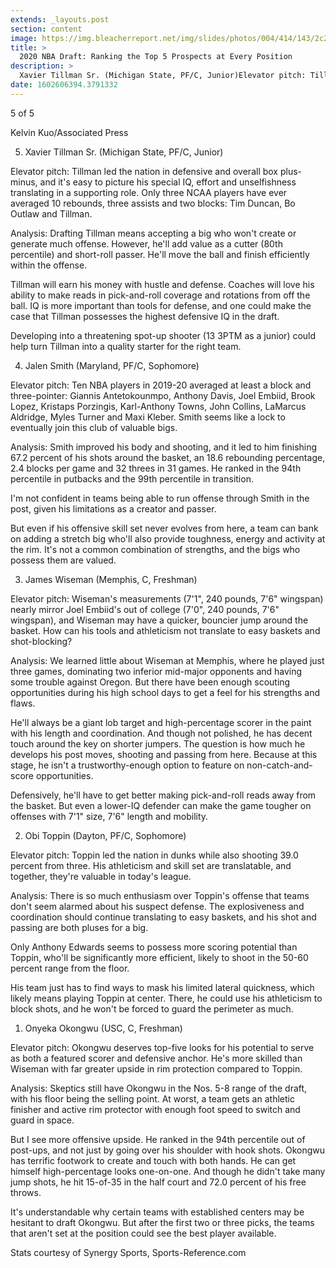 ```yaml
--- 
extends: _layouts.post 
section: content 
image: https://img.bleacherreport.net/img/slides/photos/004/414/143/2c2f114300d657ae673b447169468a45_crop_exact.jpg?w=1200&h=1200&q=75 
title: > 
  2020 NBA Draft: Ranking the Top 5 Prospects at Every Position 
description: > 
  Xavier Tillman Sr. (Michigan State, PF/C, Junior)Elevator pitch: Tillman led the nation in defensive and overall box plus-minus, and it's easy to picture his special IQ, effort and unselfishness translating in a supporting role.IQ is more important than tools for defense, and one could make the case that Tillman possesses the highest defensive IQ in the draft.Obi Toppin (Dayton, PF/C, Sophomore)Elevator pitch: Toppin led the nation in dunks while also shooting 39.0 percent from three.Onyeka Okongwu (USC, C, Freshman)Elevator pitch: Okongwu deserves top-five looks for his potential to serve as both a featured scorer and defensive anchor.But after the first two or three picks, the teams that aren't set at the position could see the best player available. 
date: 1602606394.3791332 
--- 
```

5 of 5

Kelvin Kuo/Associated Press

5. Xavier Tillman Sr. (Michigan State, PF/C, Junior)

Elevator pitch: Tillman led the nation in defensive and overall box plus-minus, and it's easy to picture his special IQ, effort and unselfishness translating in a supporting role. Only three NCAA players have ever averaged 10 rebounds, three assists and two blocks: Tim Duncan, Bo Outlaw and Tillman.

Analysis: Drafting Tillman means accepting a big who won't create or generate much offense. However, he'll add value as a cutter (80th percentile) and short-roll passer. He'll move the ball and finish efficiently within the offense.

Tillman will earn his money with hustle and defense. Coaches will love his ability to make reads in pick-and-roll coverage and rotations from off the ball. IQ is more important than tools for defense, and one could make the case that Tillman possesses the highest defensive IQ in the draft.

Developing into a threatening spot-up shooter (13 3PTM as a junior) could help turn Tillman into a quality starter for the right team.

4. Jalen Smith (Maryland, PF/C, Sophomore)

Elevator pitch: Ten NBA players in 2019-20 averaged at least a block and three-pointer: Giannis Antetokounmpo, Anthony Davis, Joel Embiid, Brook Lopez, Kristaps Porzingis, Karl-Anthony Towns, John Collins, LaMarcus Aldridge, Myles Turner and Maxi Kleber. Smith seems like a lock to eventually join this club of valuable bigs.

Analysis: Smith improved his body and shooting, and it led to him finishing 67.2 percent of his shots around the basket, an 18.6 rebounding percentage, 2.4 blocks per game and 32 threes in 31 games. He ranked in the 94th percentile in putbacks and the 99th percentile in transition.

I'm not confident in teams being able to run offense through Smith in the post, given his limitations as a creator and passer.

But even if his offensive skill set never evolves from here, a team can bank on adding a stretch big who'll also provide toughness, energy and activity at the rim. It's not a common combination of strengths, and the bigs who possess them are valued.

3. James Wiseman (Memphis, C, Freshman)

Elevator pitch: Wiseman's measurements (7'1", 240 pounds, 7'6" wingspan) nearly mirror Joel Embiid's out of college (7'0", 240 pounds, 7'6" wingspan), and Wiseman may have a quicker, bouncier jump around the basket. How can his tools and athleticism not translate to easy baskets and shot-blocking?

Analysis: We learned little about Wiseman at Memphis, where he played just three games, dominating two inferior mid-major opponents and having some trouble against Oregon. But there have been enough scouting opportunities during his high school days to get a feel for his strengths and flaws.

He'll always be a giant lob target and high-percentage scorer in the paint with his length and coordination. And though not polished, he has decent touch around the key on shorter jumpers. The question is how much he develops his post moves, shooting and passing from here. Because at this stage, he isn't a trustworthy-enough option to feature on non-catch-and-score opportunities.

Defensively, he'll have to get better making pick-and-roll reads away from the basket. But even a lower-IQ defender can make the game tougher on offenses with 7'1" size, 7'6" length and mobility.

2. Obi Toppin (Dayton, PF/C, Sophomore)

Elevator pitch: Toppin led the nation in dunks while also shooting 39.0 percent from three. His athleticism and skill set are translatable, and together, they're valuable in today's league.

Analysis: There is so much enthusiasm over Toppin's offense that teams don't seem alarmed about his suspect defense. The explosiveness and coordination should continue translating to easy baskets, and his shot and passing are both pluses for a big.

Only Anthony Edwards seems to possess more scoring potential than Toppin, who'll be significantly more efficient, likely to shoot in the 50-60 percent range from the floor.

His team just has to find ways to mask his limited lateral quickness, which likely means playing Toppin at center. There, he could use his athleticism to block shots, and he won't be forced to guard the perimeter as much.

1. Onyeka Okongwu (USC, C, Freshman)

Elevator pitch: Okongwu deserves top-five looks for his potential to serve as both a featured scorer and defensive anchor. He's more skilled than Wiseman with far greater upside in rim protection compared to Toppin.

Analysis: Skeptics still have Okongwu in the Nos. 5-8 range of the draft, with his floor being the selling point. At worst, a team gets an athletic finisher and active rim protector with enough foot speed to switch and guard in space.

But I see more offensive upside. He ranked in the 94th percentile out of post-ups, and not just by going over his shoulder with hook shots. Okongwu has terrific footwork to create and touch with both hands. He can get himself high-percentage looks one-on-one. And though he didn't take many jump shots, he hit 15-of-35 in the half court and 72.0 percent of his free throws.

It's understandable why certain teams with established centers may be hesitant to draft Okongwu. But after the first two or three picks, the teams that aren't set at the position could see the best player available.

Stats courtesy of Synergy Sports, Sports-Reference.com